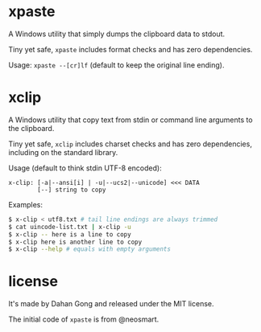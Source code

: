 # xpaste
A Windows utility that simply dumps the clipboard data to stdout.

Tiny yet safe, `xpaste` includes format checks and has zero dependencies.

Usage: `xpaste --[cr]lf` (default to keep the original line ending).

# xclip
A Windows utility that copy text from stdin or command line arguments to the clipboard.

Tiny yet safe, `xclip` includes charset checks and has zero dependencies, including on the standard library.

Usage (default to think stdin UTF-8 encoded):
```
x-clip: [-a|--ansi[i] | -u|--ucs2|--unicode] <<< DATA
        [--] string to copy
```

Examples:
``` bash
$ x-clip < utf8.txt # tail line endings are always trimmed
$ cat uincode-list.txt | x-clip -u
$ x-clip -- here is a line to copy
$ x-clip here is another line to copy
$ x-clip --help # equals with empty arguments
```

# license
It's made by Dahan Gong and released under the MIT license.

The initial code of `xpaste` is from @neosmart.
